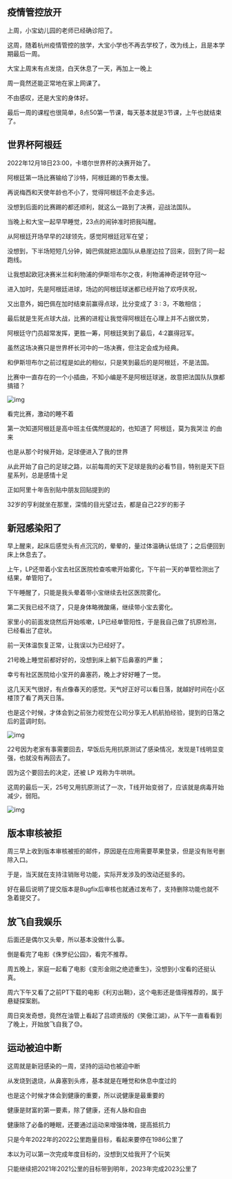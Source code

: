 
## 疫情管控放开

上周，小宝幼儿园的老师已经确诊阳了。

这周，随着杭州疫情管控的放学，大宝小学也不再去学校了，改为线上，且是本学期最后一周。

大宝上周末有点发烧，白天休息了一天，再加上一晚上

周一竟然还能正常地在家上网课了。

不由感叹，还是大宝的身体好。

最后一周的课程也很简单，8点50第一节课，每天基本就是3节课，上午也就结束了。

## 世界杯阿根廷

2022年12月18日23:00，卡塔尔世界杯的决赛开始了。

阿根廷第一场比赛输给了沙特，阿根廷踢的节奏太慢。

再说梅西和天使年龄也不小了，觉得阿根廷不会走多远。

没想到后面的比赛踢的都还顺利，就这么一路到了决赛，迎战法国队。

当晚上和大宝一起早早睡觉，23点的闹钟准时把我叫醒。

从阿根廷开场早早的2球领先，感觉阿根廷冠军在望；

没想到，下半场短短几分钟，姆巴佩就把法国队从悬崖边拉了回来，回到了同一起跑线。

让我想起欧冠决赛米兰和利物浦的伊斯坦布尔之夜，利物浦神奇逆转夺冠～

进入加时，先是阿根廷进球，场边的阿根廷球迷都已经开始了欢呼庆祝，

又出意外，姆巴佩在加时结束前赢得点球，比分变成了 3 : 3，不敢相信；

最后就是生死点球大战，比赛的进程让我觉得阿根廷在心理上并不占据优势，

阿根廷守门员超常发挥，更胜一筹，阿根廷笑到了最后，4:2赢得冠军。

虽然这场决赛只是世界杯长河中的一场决赛，但注定会成为经典。

和伊斯坦布尔之前过程是如此的相似，只是笑到最后的是阿根廷，不是法国。



比赛中一直存在的一个小插曲，不知小编是不是阿根廷球迷，故意把法国队队旗都搞错？

![img](https://cdn.nlark.com/yuque/0/2023/png/177619/1672579329961-542d6cab-39f6-4146-99d6-550a7fbaeae9.png)



看完比赛，激动的睡不着

第一次知道阿根廷是高中班主任偶然提起的，也知道了 阿根廷，莫为我哭泣 的由来

也是从那个时候开始，足球便进入了我的世界

从此开始了自己的足球之路，以前每周的天下足球是我的必看节目，特别是天下巨星系列，总是感情十足

正如阿里十年告别贴中朋友回贴提到的

32岁的亨利就坐在那里，深情的目光望过去，都是自己22岁的影子

## 新冠感染阳了

早上醒来，起床后感觉头有点沉沉的，晕晕的，量过体温确认低烧了；之后便回到床上休息去了。

上午，LP还带着小宝去社区医院检查咳嗽开始雾化，下午前一天的单管检测出了结果，单管阳了。

下午睡醒了，只能是我头晕着带小宝继续去社区医院雾化。

第二天我已经不烧了，只是身体略微酸痛，继续带小宝去雾化。

家里小的前面发烧然后开始咳嗽，LP已经单管阳性，于是我自己做了抗原检测，已经看出了症状。

前一天体温恢复正常，让我误以为已经好了。

21号晚上睡觉前都好好的，没想到床上躺下后鼻塞的严重；

幸亏有社区医院给小宝开的鼻塞药，晚上才好好睡了一觉。

这几天天气很好，有点像春天的感觉。天气好正好可以看日落，就越好时间在小区楼顶了看了两天日落。

也是这个时候，才体会到之前张力视觉在公司分享无人机航拍经验，提到的日落之后的蓝调时刻。

![img](https://cdn.nlark.com/yuque/0/2023/png/177619/1672586256374-fa4fe860-b9a7-4251-a4e5-7465a988550e.png)

22号因为老家有事需要回去，早饭后先用抗原测试了感染情况，发现是T线明显变强，也就没有再回去了。

因为这个要回去的决定，还被 LP 戏称为牛哄哄。

这周的最后一天，25号又用抗原测试了一次，T线开始变弱了，应该就是病毒开始减少，弱阳。

![img](https://cdn.nlark.com/yuque/0/2023/png/177619/1672578571450-94aec815-b774-4d93-9867-570cafa390f4.png)

## 版本审核被拒

周三早上收到版本审核被拒的邮件，原因是在应用需要苹果登录，但是没有账号删除入口。

于是，当天就在支持注销账号功能，实际开发涉及的改动还挺多的。

好在最后说明了提交版本是Bugfix后审核也就通过发布了，支持删除功能也就不急着提交了。

## 放飞自我娱乐

后面还是偶尔又头晕，所以基本没做什么事。

倒是看完了电影《侏罗纪公园》，看完不推荐。

周五晚上，家庭一起看了电影《变形金刚之绝迹重生》，没想到小宝看的还挺认真。

周六下午又看了之前PT下载的电影《利刃出鞘》，这个电影还是值得推荐的，属于悬疑探案剧。

周日突发奇想，竟然在油管上看起了吕颂贤版的《笑傲江湖》，从下午一直看看到了晚上，开始放飞自我了😓。

## 运动被迫中断

这周就是新冠感染的一周，坚持的运动也被迫中断

从发烧到退烧，从鼻塞到头疼，基本就是在睡觉和休息中度过的

也是这个时候才体会到健康的重要，所以说健康是最重要的

健康是财富的第一要素，除了健康，还有人脉和自由

健康除了必备的睡眠，还要通过运动来增强体魄，提高抵抗力

只是今年2022年的2022公里跑量目标，看起来要停在1986公里了

本以为可以第一次完成年度目标的，没想到又给我开了个玩笑

只能继续把2021年2021公里的目标带到明年，2023年完成2023公里了
